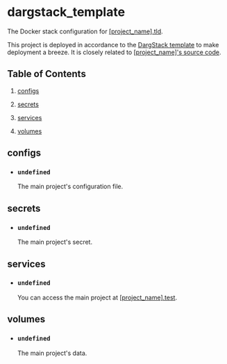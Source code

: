 # dargstack_template


The Docker stack configuration for [[project_name].tld](https://[project_name].tld/).

This project is deployed in accordance to the [DargStack template](https://github.com/dargmuesli/dargstack_template/) to make deployment a breeze. It is closely related to [[project_name]'s source code](https://github.com/[project_owner]/[project_name]/).

## Table of Contents


 1. [configs](#configs)
    
 2. [secrets](#secrets)
    
 3. [services](#services)
    
 4. [volumes](#volumes)
    

## configs


 - ### `undefined`
    
    The main project's configuration file.
    

## secrets


 - ### `undefined`
    
    The main project's secret.
    

## services


 - ### `undefined`
    
    You can access the main project at [[project_name].test](https://[project_name].test/).
    

## volumes


 - ### `undefined`
    
    The main project's data.
    

